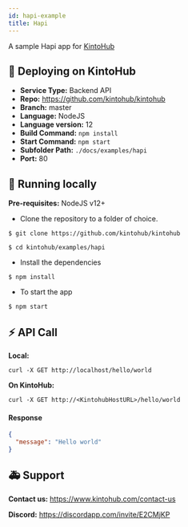 ```yaml
---
id: hapi-example
title: Hapi
---
```



A sample Hapi app for [KintoHub](https://kintohub.com)

## :rocket: Deploying on KintoHub

- **Service Type:** Backend API
- **Repo:** https://github.com/kintohub/kintohub
- **Branch:** master
- **Language:** NodeJS
- **Language version:** 12
- **Build Command:** `npm install`
- **Start Command:** `npm start`
- **Subfolder Path:** `./docs/examples/hapi`
- **Port:** 80

## :hammer: Running locally

**Pre-requisites:** NodeJS v12+

- Clone the repository to a folder of choice.

```
$ git clone https://github.com/kintohub/kintohub

$ cd kintohub/examples/hapi
```

- Install the dependencies

```
$ npm install
```

- To start the app 

```
$ npm start
```

## :zap: API Call

**Local:**
```
curl -X GET http://localhost/hello/world
```

**On KintoHub:**
```
curl -X GET http://<KintohubHostURL>/hello/world
```

#### Response
```json
{
  "message": "Hello world"
}
``` 

## :ambulance: Support

**Contact us:** https://www.kintohub.com/contact-us

**Discord:** https://discordapp.com/invite/E2CMjKP
